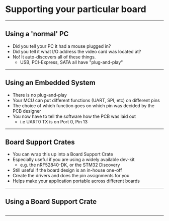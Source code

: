 # Supporting your particular board

---

## Using a 'normal' PC

* Did you tell your PC it had a mouse plugged in?
* Did you tell it what I/O address the video card was located at?
* No! It auto-discovers all of these things.
  * USB, PCI-Express, SATA all have "plug-and-play"

---

## Using an Embedded System

* There is no plug-and-play
* Your MCU can put different functions (UART, SPI, etc) on different pins
* The choice of which function goes on which pin was decided by the PCB designer
* You now have to tell the software how the PCB was laid out
  * i.e UART0 TX is on Port 0, Pin 13

---

## Board Support Crates

* You can wrap this up into a Board Support Crate
* Especially useful if you are using a widely available dev-kit
  * e.g. the nRF52840-DK, or the STM32 Discovery
* Still useful if the board design is an in-house one-off
* Create the drivers and does the pin assignments for you
* Helps make your application portable across different boards

---

## Using a Board Support Crate

```rust

```

---